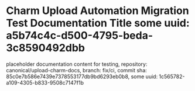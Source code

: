# Charm Upload Automation Migration Test Documentation Title some uuid: a5b74c4c-d500-4795-beda-3c8590492dbb
 placeholder documentation content for testing,  repository: canonical/upload-charm-docs,  branch: fix/ci,  commit sha: 85c0e7b586e7439e7378553177db9bd6293eb0b8,  some uuid: 1c565782-a109-4305-b833-9508c7147f1b